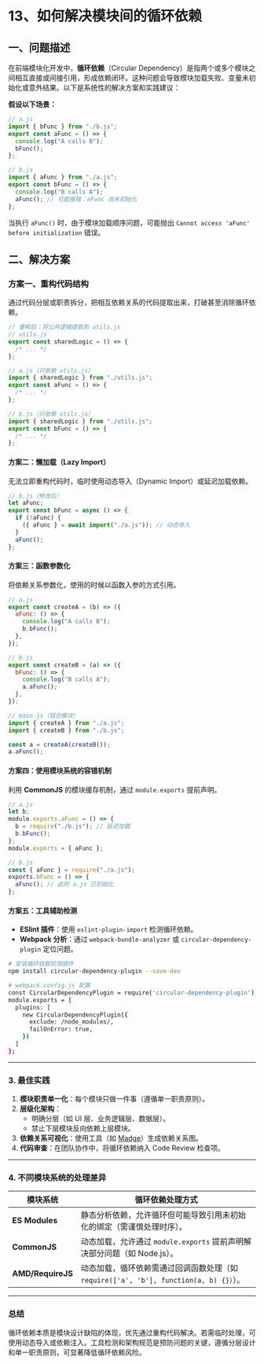 # 13、如何解决模块间的循环依赖

## 一、问题描述

在前端模块化开发中，**循环依赖**（Circular Dependency）是指两个或多个模块之间相互直接或间接引用，形成依赖闭环。这种问题会导致模块加载失败、变量未初始化或意外结果。以下是系统性的解决方案和实践建议：

**假设以下场景：**

```javascript
// a.js
import { bFunc } from "./b.js";
export const aFunc = () => {
  console.log("A calls B");
  bFunc();
};

// b.js
import { aFunc } from "./a.js";
export const bFunc = () => {
  console.log("B calls A");
  aFunc(); // 可能报错：aFunc 尚未初始化
};
```

当执行 `aFunc()` 时，由于模块加载顺序问题，可能抛出 `Cannot access 'aFunc' before initialization` 错误。

## 二、解决方案

### 方案一、重构代码结构

通过代码分层或职责拆分，把相互依赖关系的代码提取出来，打破甚至消除循环依赖。

```javascript
// 重构后：将公共逻辑提取到 utils.js
// utils.js
export const sharedLogic = () => {
  /* ... */
};

// a.js（只依赖 utils.js）
import { sharedLogic } from "./utils.js";
export const aFunc = () => {
  /* ... */
};

// b.js（只依赖 utils.js）
import { sharedLogic } from "./utils.js";
export const bFunc = () => {
  /* ... */
};
```

#### **方案二：懒加载（Lazy Import）**

无法立即重构代码时，临时使用动态导入（Dynamic Import）或延迟加载依赖。

```javascript
// b.js（修改后）
let aFunc;
export const bFunc = async () => {
  if (!aFunc) {
    ({ aFunc } = await import("./a.js")); // 动态导入
  }
  aFunc();
};
```

#### **方案三：函数参数化**

将依赖关系参数化，使用的时候以函数入参的方式引用。

```javascript
// a.js
export const createA = (b) => ({
  aFunc: () => {
    console.log("A calls B");
    b.bFunc();
  },
});

// b.js
export const createB = (a) => ({
  bFunc: () => {
    console.log("B calls A");
    a.aFunc();
  },
});

// main.js（组合模块）
import { createA } from "./a.js";
import { createB } from "./b.js";

const a = createA(createB());
a.aFunc();
```

#### **方案四：使用模块系统的容错机制**

利用 **CommonJS** 的模块缓存机制，通过 `module.exports` 提前声明。

```javascript
// a.js
let b;
module.exports.aFunc = () => {
  b = require("./b.js"); // 延迟加载
  b.bFunc();
};
module.exports = { aFunc };

// b.js
const { aFunc } = require("./a.js");
exports.bFunc = () => {
  aFunc(); // 此时 a.js 已初始化
};
```

#### **方案五：工具辅助检测**

- **ESlint 插件**：使用 `eslint-plugin-import` 检测循环依赖。
- **Webpack 分析**：通过 `webpack-bundle-analyzer` 或 `circular-dependency-plugin` 定位问题。

```bash
# 安装循环依赖检测插件
npm install circular-dependency-plugin --save-dev

# webpack.config.js 配置
const CircularDependencyPlugin = require('circular-dependency-plugin');
module.exports = {
  plugins: [
    new CircularDependencyPlugin({
      exclude: /node_modules/,
      failOnError: true,
    })
  ]
};
```

---

### **3. 最佳实践**

1. **模块职责单一化**：每个模块只做一件事（遵循单一职责原则）。
2. **层级化架构**：
   - 明确分层（如 UI 层、业务逻辑层、数据层）。
   - 禁止下层模块反向依赖上层模块。
3. **依赖关系可视化**：使用工具（如 [Madge](https://www.npmjs.com/package/madge)）生成依赖关系图。
4. **代码审查**：在团队协作中，将循环依赖纳入 Code Review 检查项。

---

### **4. 不同模块系统的处理差异**

| **模块系统**      | 循环依赖处理方式                                                                       |
| ----------------- | -------------------------------------------------------------------------------------- |
| **ES Modules**    | 静态分析依赖，允许循环但可能导致引用未初始化的绑定（需谨慎处理时序）。                 |
| **CommonJS**      | 动态加载，允许通过 `module.exports` 提前声明解决部分问题（如 Node.js）。               |
| **AMD/RequireJS** | 动态加载，循环依赖需通过回调函数处理（如 `require(['a', 'b'], function(a, b) {}）`）。 |

---

### **总结**

循环依赖本质是模块设计缺陷的体现，优先通过重构代码解决。若需临时处理，可使用动态导入或依赖注入。工具检测和架构规范是预防问题的关键，遵循分层设计和单一职责原则，可显著降低循环依赖风险。
